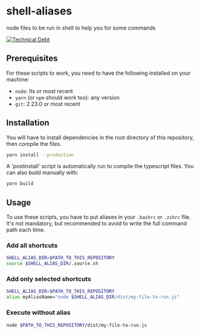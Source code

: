 # shell-aliases

node files to be run in shell to help you for some commands

[![Technical Debt](https://sonarcloud.io/api/project_badges/measure?project=shell-aliases&metric=sqale_index)](https://sonarcloud.io/summary/new_code?id=shell-aliases)

## Prerequisites

For these scripts to work, you need to have the following installed on your machine:

- `node`: lts or most recent
- `yarn` (or `npm` should work too): any version
- `git`: 2.23.0 or most recent

## Installation

You will have to install dependencies in the root directory of this repository, then compile the files.

```bash
yarn install --production
```

A 'postinstall' script is automatically run to compile the typescript files. You can also build manually with:

```bash
yarn build
````

## Usage

To use these scripts, you have to put aliases in your `.bashrc` or `.zshrc` file.
It's not mandatory, but recommended to avoid to write the full command path each time.

### Add all shortcuts

```bash
SHELL_ALIAS_DIR=$PATH_TO_THIS_REPOSITORY
source $SHELL_ALIAS_DIR/.source.sh
```

### Add only selected shortcuts

```bash
SHELL_ALIAS_DIR=$PATH_TO_THIS_REPOSITORY
alias myAliasName="node $SHELL_ALIAS_DIR/dist/my-file-to-run.js"
```

### Execute without alias

```bash
node $PATH_TO_THIS_REPOSITORY/dist/my-file-to-run.js
```
